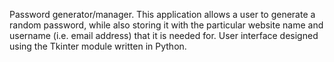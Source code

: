 Password generator/manager.
This application allows a user to generate a random password, while also storing it with the particular website name and username (i.e. email address) that it is needed for.
User interface designed using the Tkinter module written in Python.
